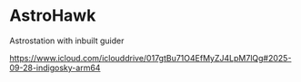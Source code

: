 # AstroHawk
Astrostation with inbuilt guider

https://www.icloud.com/iclouddrive/017gtBu71O4EfMyZJ4LpM7lQg#2025-09-28-indigosky-arm64
